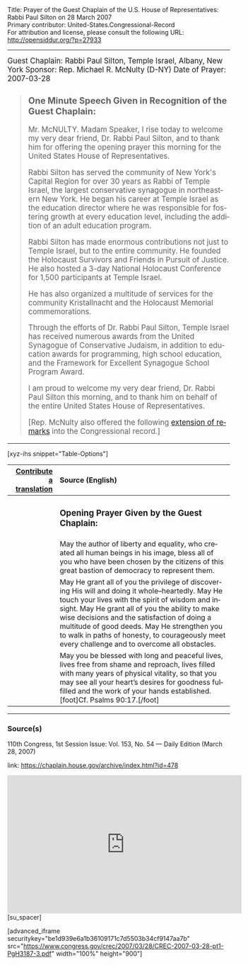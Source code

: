 <html>
<head></head>
<body>
Title: Prayer of the Guest Chaplain of the U.S. House of Representatives: Rabbi Paul Silton on 28 March 2007<br />
Primary contributor: United-States.Congressional-Record<br />
For attribution and license, please consult the following URL: <a href="http://opensiddur.org/?p=27933">http://opensiddur.org/?p=27933</a>
<p />
<hr />

<div class="english" lang="en" style="font-size:1.2em;">
Guest Chaplain: Rabbi Paul Silton, Temple Israel, Albany, New York
Sponsor: Rep. Michael R. McNulty (D-NY)
Date of Prayer: 2007-03-28

<blockquote>
<h3>One Minute Speech Given in Recognition of the Guest Chaplain:</h3>

Mr. McNULTY. Madam Speaker, I rise today to welcome my very dear friend, Dr. Rabbi Paul Silton, and to thank him for offering the opening prayer this morning for the United States House of Representatives.

Rabbi Silton has served the community of New York's Capital Region for over 30 years as Rabbi of Temple Israel, the largest conservative synagogue in northeastern New York. He began his career at Temple Israel as the education director where he was responsible for fostering growth at every education level, including the addition of an adult education program.

Rabbi Silton has made enormous contributions not just to Temple Israel, but to the entire community. He founded the Holocaust Survivors and Friends in Pursuit of Justice. He also hosted a 3-day National Holocaust Conference for 1,500 participants at Temple Israel.

He has also organized a multitude of services for the community Kristallnacht and the Holocaust Memorial commemorations.

Through the efforts of Dr. Rabbi Paul Silton, Temple Israel has received numerous awards from the United Synagogue of Conservative Judaism, in addition to education awards for programming, high school education, and the Framework for Excellent Synagogue School Program Award.

I am proud to welcome my very dear friend, Dr. Rabbi Paul Silton this morning, and to thank him on behalf of the entire United States House of Representatives.

[Rep. McNulty also offered the following <a href="https://www.congress.gov/congressional-record/2007/3/28/extensions-of-remarks-section/article/e664-3">extension of remarks</a> into the Congressional record.]
</blockquote>
</div>

<hr />

[xyz-ihs snippet="Table-Options"]<table style="margin-left: auto; margin-right: auto;" class="draggable">
<thead><tr><th id="x" style="text-align: right;"><a href="/contributing/upload/">Contribute a translation</a></th><th style="text-align: left;">Source (English)</th></tr></thead>
<tbody>
<tr><td style="vertical-align:top;">
<div class="liturgy" lang="he">

</span></div></td>
 
<td style="vertical-align:top;">
<div class="english" lang="en">
<h3>Opening Prayer Given by the Guest Chaplain:</h3>
</div></td></tr>

<tr><td style="vertical-align:top;">
<div class="liturgy" lang="he">

</span></div></td>
 
<td style="vertical-align:top;">
<div class="english" lang="en">
May the author of liberty and equality, 
who created all human beings in his image, 
bless all of you who have been chosen by the citizens 
of this great bastion of democracy 
to represent them.
</div></td></tr>


<tr><td style="vertical-align:top;">
<div class="liturgy" lang="he">

</span></div></td>
 
<td style="vertical-align:top;">
<div class="english" lang="en">
May He grant all of you 
the privilege of discovering His will 
and doing it whole–heartedly. 
May He touch your lives 
with the spirit of wisdom and insight. 
May He grant all of you 
the ability to make wise decisions 
and the satisfaction of doing a multitude of good deeds. 
May He strengthen you 
to walk in paths of honesty, 
to courageously meet every challenge 
and to overcome all obstacles.
</div></td></tr>


<tr><td style="vertical-align:top;">
<div class="liturgy" lang="he">

</span></div></td>
 
<td style="vertical-align:top;">
<div class="english" lang="en">
May you be blessed with long and peaceful lives, 
lives free from shame and reproach, 
lives filled with many years of physical vitality, 
so that you may see all your heart’s desires for goodness fulfilled 
and the work of your hands established.[foot]Cf. Psalms 90:17.[/foot]
</div></td></tr>
</tbody></table>

<hr />

<h3>Source(s)</h3>

110th Congress, 1st Session
Issue: Vol. 153, No. 54 — Daily Edition (March 28, 2007)

link: <a href="https://chaplain.house.gov/archive/index.html?id=478">https://chaplain.house.gov/archive/index.html?id=478</a>

<iframe width=530 height=312 src='https://www.c-span.org/video/standalone/?c4508438/user-clip-rabbi-paul-silton-temple-israel-albany-ny' allowfullscreen='allowfullscreen' frameborder=0></iframe>[su_spacer]

[advanced_iframe securitykey="be1d939e6a1b36109171c7d5503b34cf9147aa7b" src="https://www.congress.gov/crec/2007/03/28/CREC-2007-03-28-pt1-PgH3187-3.pdf" width="100%" height="900"]
</body>
</html>